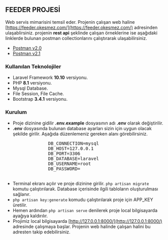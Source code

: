 ## FEEDER PROJESİ
Web servis mimarisini temsil eder. Projenin çalışan web haline [https://feeder.okesmez.com/](https://feeder.okesmez.com/) adresinden ulaşablirsiniz.
projenin **rest api** şeklinde çalışan örneklerine ise aşağıdaki linklerde bulunan postman collectionlarını çalıştırarak ulaşabilirsiniz.
- [Postman v2.0](https://feeder.okesmez.com/postman/v20.json)
- [Postman v2.1](https://feeder.okesmez.com/postman/v21.json)
### Kullanılan Teknolojiler
- Laravel Framework **10.10** versiyonu.
- PHP **8.1** versiyonu.
- Mysql Database.
- File Session, File Cache.
- Bootstrap **3.4.1** versiyonu.
### Kurulum
- Proje dizinine gidilir ****.env.example**** dosyasının adı ****.env**** olarak değiştirilir.
- ****.env**** dosyasında bulunan database ayarları sizin için uygun olacak şekilde girilir. Aşağıda düzenlemeniz gereken alanı görebilirsiniz.
 <pre>
                DB_CONNECTION=mysql  
                DB_HOST=127.0.0.1  
                DB_PORT=3306  
                DB_DATABASE=laravel  
                DB_USERNAME=root  
                DB_PASSWORD=
 </pre>
- Terminal ekranı açılır ve proje dizinine girilir. ``php artisan migrate `` komutu çalıştırılarak. Database içerisinde ilgili tabloların oluşturulması sağlanır.
- ``php artisan key:generate`` komudu çalıştırılarak proje için APP_KEY üretilir.
- Hemen ardından ``php artisan serve`` denilerek proje local bilgisayarda ayağıya kaldırılır.
- Projimiz local bilgisayarda [http://127.0.0.1:8000/](http://127.0.0.1:8000/) adresinde çalışmaya başlar. Projenin web halinde çalışan halini bu adresten takip edebilirsiniz.
